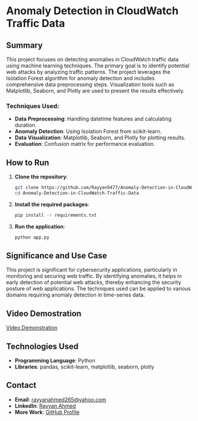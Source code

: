 # Anomaly Detection in CloudWatch Traffic Data

## Summary
This project focuses on detecting anomalies in CloudWatch traffic data using machine learning techniques. The primary goal is to identify potential web attacks by analyzing traffic patterns. The project leverages the Isolation Forest algorithm for anomaly detection and includes comprehensive data preprocessing steps. Visualization tools such as Matplotlib, Seaborn, and Plotly are used to present the results effectively.

### Techniques Used:
- **Data Preprocessing**: Handling datetime features and calculating duration.
- **Anomaly Detection**: Using Isolation Forest from scikit-learn.
- **Data Visualization**: Matplotlib, Seaborn, and Plotly for plotting results.
- **Evaluation**: Confusion matrix for performance evaluation.

## How to Run
1. **Clone the repository**:
    ```sh
    git clone https://github.com/Rayyan9477/Anomaly-Detection-in-CloudWatch-Traffic-Data
    cd Anomaly-Detection-in-CloudWatch-Traffic-Data
    ```

2. **Install the required packages**:
    ```sh
    pip install -r requirements.txt
    ```

3. **Run the application**:
    ```sh
    python app.py
    ```

## Significance and Use Case
This project is significant for cybersecurity applications, particularly in monitoring and securing web traffic. By identifying anomalies, it helps in early detection of potential web attacks, thereby enhancing the security posture of web applications. The techniques used can be applied to various domains requiring anomaly detection in time-series data.

## Video Demostration
[Video Demonstration]()

## Technologies Used
- **Programming Language**: Python
- **Libraries**: pandas, scikit-learn, matplotlib, seaborn, plotly

## Contact
- **Email**: rayyanahmed265@yahoo.com
- **LinkedIn**: [Rayyan Ahmed](https://www.linkedin.com/in/rayyan-ahmed9477/)
- **More Work**: [GitHub Profile](https://github.com/Rayyan9477)

